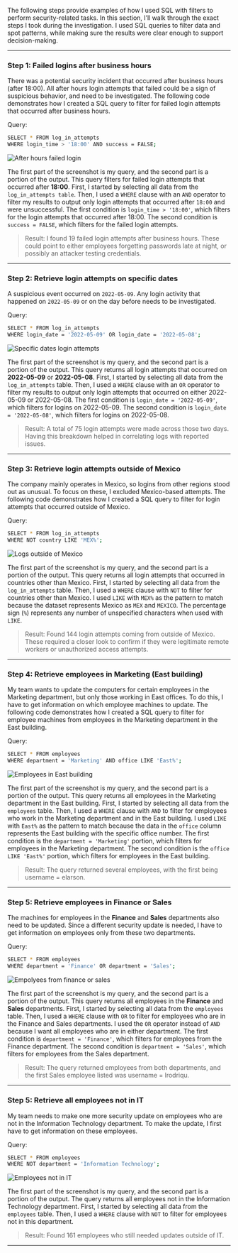 The following steps provide examples of how I used SQL with filters to perform security-related
tasks.
In this section, I’ll walk through the exact steps I took during the investigation. I used SQL queries to filter data and spot patterns, while making sure the results were clear enough to support decision-making.

---

### Step 1: Failed logins after business hours
There was a potential security incident that occurred after business hours (after 18:00). All after
hours login attempts that failed could be a sign of suspicious behavior, and need to be investigated.
The following code demonstrates how I created a SQL query to filter for failed login attempts
that occurred after business hours.

Query:
```bash
SELECT * FROM log_in_attempts 
WHERE login_time > '18:00' AND success = FALSE;
```
![After hours failed login](screenshots/failed_login_attempts.png)

The first part of the screenshot is my query, and the second part is a portion of the output. This
query filters for failed login attempts that occurred after **18:00**. First, I started by selecting all
data from the `log_in_attempts table`. Then, I used a `WHERE` clause with an `AND` operator to
filter my results to output only login attempts that occurred after `18:00` and were unsuccessful.
The first condition is `login_time > '18:00'`, which filters for the login attempts that
occurred after 18:00. The second condition is `success = FALSE`, which filters for the failed
login attempts.
> Result: I found 19 failed login attempts after business hours. These could point to either employees forgetting passwords late at night, or possibly an attacker testing credentials.

---

### Step 2: Retrieve login attempts on specific dates
A suspicious event occurred on `2022-05-09`. Any login activity that happened on `2022-05-09`
or on the day before needs to be investigated.

Query:
```bash
SELECT * FROM log_in_attempts 
WHERE login_date = '2022-05-09' OR login_date = '2022-05-08';
```
![Specific dates login attempts](screenshots/Login_attempts_on_specific_dates.png)

The first part of the screenshot is my query, and the second part is a portion of the output. This
query returns all login attempts that occurred on **2022-05-09** or **2022-05-08**. First, I started by
selecting all data from the `log_in_attempts` table. Then, I used a `WHERE` clause with an `OR`
operator to filter my results to output only login attempts that occurred on either 2022-05-09
or 2022-05-08. The first condition is `login_date = '2022-05-09'`, which filters for logins
on 2022-05-09. The second condition is `login_date = '2022-05-08'`, which filters for
logins on 2022-05-08.
> Result: A total of 75 login attempts were made across those two days. Having this breakdown helped in correlating logs with reported issues.

---

### Step 3: Retrieve login attempts outside of Mexico
The company mainly operates in Mexico, so logins from other regions stood out as unusual. To focus on these, I excluded Mexico-based attempts.
The following code demonstrates how I created a SQL query to filter for login attempts that
occurred outside of Mexico.

Query:
```bash
SELECT * FROM log_in_attempts 
WHERE NOT country LIKE 'MEX%';
```
![Logs outside of Mexico](screenshots/Attempts_outside_Mex.png)

The first part of the screenshot is my query, and the second part is a portion of the output. This
query returns all login attempts that occurred in countries other than Mexico. First, I started by
selecting all data from the `log_in_attempts` table. Then, I used a `WHERE` clause with `NOT` to
filter for countries other than Mexico. I used `LIKE` with `MEX%` as the pattern to match because
the dataset represents Mexico as `MEX` and `MEXICO`. The percentage sign (`%`) represents any
number of unspecified characters when used with `LIKE`.
> Result: Found 144 login attempts coming from outside of Mexico. These required a closer look to confirm if they were legitimate remote workers or unauthorized access attempts.

---

### Step 4: Retrieve employees in Marketing (East building) 
My team wants to update the computers for certain employees in the Marketing department, but only those working in East offices.
To do this, I have to get information on which employee machines to update. The following code demonstrates how I created a SQL query to filter for employee machines from employees in the Marketing department in the East building.

Query:
```bash
SELECT * FROM employees 
WHERE department = 'Marketing' AND office LIKE 'East%';
```
![Employees in East building](screenshots/Employees_in_Marketing.png)

The first part of the screenshot is my query, and the second part is a portion of the output. This
query returns all employees in the Marketing department in the East building. First, I started by
selecting all data from the `employees` table. Then, I used a `WHERE` clause with `AND` to filter for
employees who work in the Marketing department and in the East building. I used `LIKE` with
`East%` as the pattern to match because the data in the `office` column represents the East
building with the specific office number. The first condition is the `department =
'Marketing'` portion, which filters for employees in the Marketing department. The second
condition is the `office LIKE 'East%'` portion, which filters for employees in the East
building.
> Result: The query returned several employees, with the first being username = elarson.

---

### Step 5: Retrieve employees in Finance or Sales
The machines for employees in the **Finance** and **Sales** departments also need to be updated.
Since a different security update is needed, I have to get information on employees only from
these two departments.

Query:
```bash
SELECT * FROM employees 
WHERE department = 'Finance' OR department = 'Sales';
```
![Empolyees from finance or sales](screenshots/Employees_in_finance_or_sales.png)

The first part of the screenshot is my query, and the second part is a portion of the output. This
query returns all employees in the **Finance** and **Sales** departments. First, I started by selecting
all data from the `employees` table. Then, I used a `WHERE` clause with `OR` to filter for employees
who are in the Finance and Sales departments. I used the `OR` operator instead of `AND` because I
want all employees who are in either department. The first condition is `department =
'Finance'`, which filters for employees from the Finance department. The second condition is
`department = 'Sales'`, which filters for employees from the Sales department.
> Result: The query returned employees from both departments, and the first Sales employee listed was username = lrodriqu.

---

### Step 5: Retrieve all employees not in IT
My team needs to make one more security update on employees who are not in the
Information Technology department. To make the update, I first have to get information on
these employees.

Query:
```bash
SELECT * FROM employees 
WHERE NOT department = 'Information Technology';
```
![Employees not in IT](screenshots/Eployees_not_in_IT.png)

The first part of the screenshot is my query, and the second part is a portion of the output. The
query returns all employees not in the Information Technology department. First, I started by
selecting all data from the `employees` table. Then, I used a `WHERE` clause with `NOT` to filter for
employees not in this department.
> Result: Found 161 employees who still needed updates outside of IT.

---
